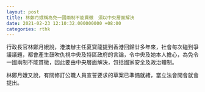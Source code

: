 ```yaml
---
layout: post
title: 林鄭月娥稱為免一國兩制不能貫徹　須以中央層面解決
date: 2021-02-23 12:10:32.000000000 +08:00
categories: rthk
---
```


行政長官林鄭月娥說，港澳辦主任夏寶龍提到香港回歸廿多年來，社會每次碰到爭議議題，都會產生鼓吹仇視中央及特區政府的言論，令中央及她本人擔心，為免令一國兩制不能貫徹，因此要由中央層面解決，包括國家安全及政治體制。

林鄭月娥又說，有關修訂公職人員宣誓要求的草案已準備就緒，當立法會開會就會提出。
